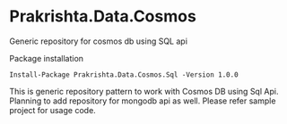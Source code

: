 # Prakrishta.Data.Cosmos
Generic repository for cosmos db using SQL api

Package installation

```
Install-Package Prakrishta.Data.Cosmos.Sql -Version 1.0.0
```

This is generic repository pattern to work with Cosmos DB using Sql Api. Planning to add repository for mongodb api as well. Please refer sample project for usage code. 
